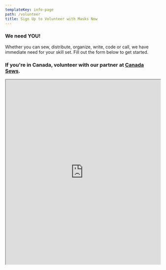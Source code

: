 ```yaml
---
templateKey: info-page
path: /volunteer
title: Sign Up to Volunteer with Masks Now
---
```

### We need YOU! 
Whether you can sew, distribute, organize, write, code or call, we have immediate need for your skill set. Fill out the form below to get started.

### If you're in Canada, volunteer with our partner at [Canada Sews](https://www.canadasews.ca/).

<div style="height: 600px;">
<iframe
    className="airtable-embed airtable-dynamic-height"
    src="https://airtable.com/embed/shrtdAwqaNjZwgVbm?backgroundColor=green"
    width="100%"
    height="100%"
    ></iframe>
</div>